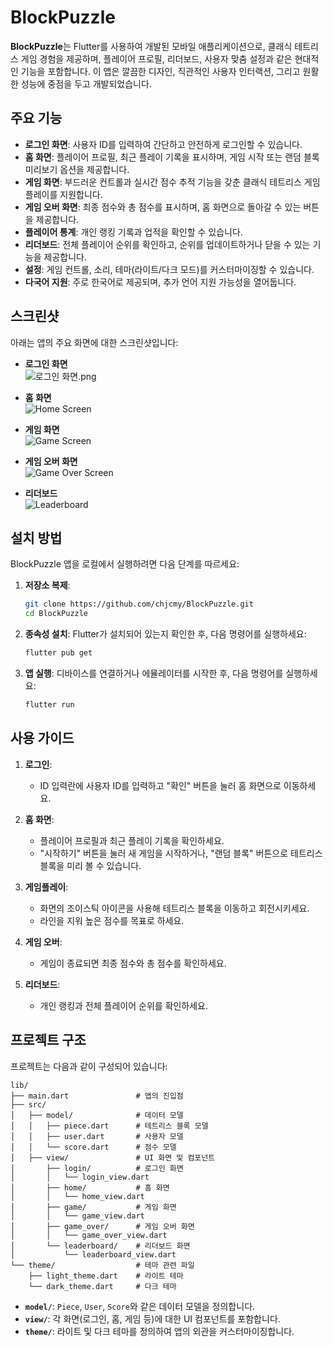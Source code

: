 # BlockPuzzle

**BlockPuzzle**는 Flutter를 사용하여 개발된 모바일 애플리케이션으로, 클래식 테트리스 게임 경험을 제공하며, 플레이어 프로필, 리더보드, 사용자 맞춤 설정과 같은 현대적인 기능을 포함합니다. 이 앱은 깔끔한 디자인, 직관적인 사용자 인터랙션, 그리고 원활한 성능에 중점을 두고 개발되었습니다.

## 주요 기능

- **로그인 화면**: 사용자 ID를 입력하여 간단하고 안전하게 로그인할 수 있습니다.
- **홈 화면**: 플레이어 프로필, 최근 플레이 기록을 표시하며, 게임 시작 또는 랜덤 블록 미리보기 옵션을 제공합니다.
- **게임 화면**: 부드러운 컨트롤과 실시간 점수 추적 기능을 갖춘 클래식 테트리스 게임플레이를 지원합니다.
- **게임 오버 화면**: 최종 점수와 총 점수를 표시하며, 홈 화면으로 돌아갈 수 있는 버튼을 제공합니다.
- **플레이어 통계**: 개인 랭킹 기록과 업적을 확인할 수 있습니다.
- **리더보드**: 전체 플레이어 순위를 확인하고, 순위를 업데이트하거나 닫을 수 있는 기능을 제공합니다.
- **설정**: 게임 컨트롤, 소리, 테마(라이트/다크 모드)를 커스터마이징할 수 있습니다.
- **다국어 지원**: 주로 한국어로 제공되며, 추가 언어 지원 가능성을 열어둡니다.

## 스크린샷

아래는 앱의 주요 화면에 대한 스크린샷입니다:

- **로그인 화면**  
  ![로그인 화면.png](./screen_shot/로그인%20화면.png)

- **홈 화면**  
  ![Home Screen](./screen_shot/높은%20점수순%20화면.png)

- **게임 화면**  
  ![Game Screen](./screen_shot/게임화면.png)

- **게임 오버 화면**  
  ![Game Over Screen](./screen_shot/게임오버%20화면.png)

- **리더보드**  
  ![Leaderboard](./screen_shot/리더보드화면.png)

## 설치 방법

BlockPuzzle  앱을 로컬에서 실행하려면 다음 단계를 따르세요:

1. **저장소 복제**:

   ```bash
   git clone https://github.com/chjcmy/BlockPuzzle.git
   cd BlockPuzzle
   ```

2. **종속성 설치**:
   Flutter가 설치되어 있는지 확인한 후, 다음 명령어를 실행하세요:

   ```bash
   flutter pub get
   ```

3. **앱 실행**:
   디바이스를 연결하거나 에뮬레이터를 시작한 후, 다음 명령어를 실행하세요:

   ```bash
   flutter run
   ```

## 사용 가이드

1. **로그인**:
    - ID 입력란에 사용자 ID를 입력하고 "확인" 버튼을 눌러 홈 화면으로 이동하세요.

2. **홈 화면**:
    - 플레이어 프로필과 최근 플레이 기록을 확인하세요.
    - "시작하기" 버튼을 눌러 새 게임을 시작하거나, "랜덤 블록" 버튼으로 테트리스 블록을 미리 볼 수 있습니다.

3. **게임플레이**:
    - 화면의 조이스틱 아이콘을 사용해 테트리스 블록을 이동하고 회전시키세요.
    - 라인을 지워 높은 점수를 목표로 하세요.

4. **게임 오버**:
    - 게임이 종료되면 최종 점수와 총 점수를 확인하세요.

5. **리더보드**:
    - 개인 랭킹과 전체 플레이어 순위를 확인하세요.

## 프로젝트 구조

프로젝트는 다음과 같이 구성되어 있습니다:

```
lib/
├── main.dart               # 앱의 진입점
├── src/
│   ├── model/              # 데이터 모델
│   │   ├── piece.dart      # 테트리스 블록 모델
│   │   ├── user.dart       # 사용자 모델
│   │   └── score.dart      # 점수 모델
│   ├── view/               # UI 화면 및 컴포넌트
│       ├── login/          # 로그인 화면
│       │   └── login_view.dart
│       ├── home/           # 홈 화면
│       │   └── home_view.dart
│       ├── game/           # 게임 화면
│       │   └── game_view.dart
│       ├── game_over/      # 게임 오버 화면
│       │   └── game_over_view.dart
│       └── leaderboard/    # 리더보드 화면
│           └── leaderboard_view.dart
└── theme/                  # 테마 관련 파일
    ├── light_theme.dart    # 라이트 테마
    └── dark_theme.dart     # 다크 테마
```

- **`model/`**: `Piece`, `User`, `Score`와 같은 데이터 모델을 정의합니다.
- **`view/`**: 각 화면(로그인, 홈, 게임 등)에 대한 UI 컴포넌트를 포함합니다.
- **`theme/`**: 라이트 및 다크 테마를 정의하여 앱의 외관을 커스터마이징합니다.
